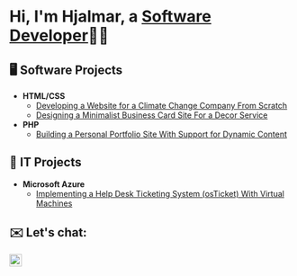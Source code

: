 <h1>Hi, I'm Hjalmar, a <a href="https://linkedin.com/in/hjalmardev">Software Developer</a>👨‍💻</h1>

<h2>🖥️ Software Projects</h2>

- <b>HTML/CSS</b>
  - [Developing a Website for a Climate Change Company From Scratch](https://github.com/hjalmardev/climate-site)
  - [Designing a Minimalist Business Card Site For a Decor Service](https://github.com/hjalmardev/smallbusiness-site)
- <b>PHP</b>
  - [Building a Personal Portfolio Site With Support for Dynamic Content](https://github.com/hjalmardev/portfolio-site)

<h2>🛜 IT Projects</h2>

- <b>Microsoft Azure</b>
  - [Implementing a Help Desk Ticketing System (osTicket) With Virtual Machines](https://github.com/hjalmardev/osticket-prereqs)

<h2>✉️ Let's chat:</h2>

[<img align="left" alt="Hjalmar | LinkedIn" width="22px" src="https://cdn.jsdelivr.net/npm/simple-icons@8.8.0/icons/linkedin.svg" />][linkedin]

[linkedin]: https://linkedin.com/in/hjalmarrivera

